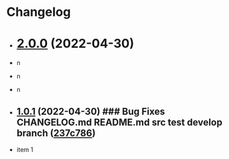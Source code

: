 # Changelog

- # [2.0.0](https://github.com/iamamutt/gh-actions-test/compare/v1.0.1...v2.0.0) (2022-04-30) 

- n
- n
- n
- ## [1.0.1](https://github.com/iamamutt/gh-actions-test/compare/v1.0.0...v1.0.1) (2022-04-30) ### Bug Fixes CHANGELOG.md README.md src test develop branch ([237c786](https://github.com/iamamutt/gh-actions-test/commit/237c7869858ef619eecc41aa266e8559f95c1ee3)) 

- item 1
